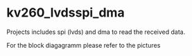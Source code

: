 # kv260_lvdsspi_dma
Projects includes spi (lvds) and dma to read the received data.

For the block diagagramm please refer to the pictures
